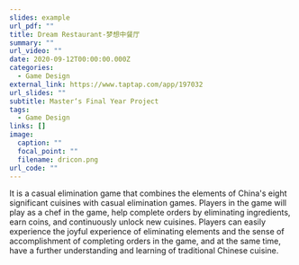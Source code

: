 ```yaml
---
slides: example
url_pdf: ""
title: Dream Restaurant-梦想中餐厅
summary: ""
url_video: ""
date: 2020-09-12T00:00:00.000Z
categories:
  - Game Design
external_link: https://www.taptap.com/app/197032
url_slides: ""
subtitle: Master‘s Final Year Project
tags:
  - Game Design
links: []
image:
  caption: ""
  focal_point: ""
  filename: dricon.png
url_code: ""
---
```

It is a casual elimination game that combines the elements of China's eight significant cuisines with casual elimination games. Players in the game will play as a chef in the game, help complete orders by eliminating ingredients, earn coins, and continuously unlock new cuisines. Players can easily experience the joyful experience of eliminating elements and the sense of accomplishment of completing orders in the game, and at the same time, have a further understanding and learning of traditional Chinese cuisine.